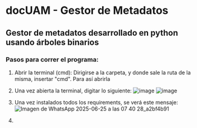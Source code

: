 # docUAM - Gestor de Metadatos

## Gestor de metadatos desarrollado en python usando árboles binarios 

### Pasos para correr el programa:
1) Abrir la terminal (cmd): Dirigirse a la carpeta, y donde sale la ruta de la misma, insertar "cmd". Para así abrirla
2) Una vez abierta la terminal, digitar lo siguiente:
![image](https://github.com/user-attachments/assets/cb3d4bb2-cfcd-4c3d-b444-38e36034b1db)
![image](https://github.com/user-attachments/assets/daeaf3e5-5d98-410c-af2d-c4dafaf6c7f7)
3) Una vez instalados todos los requirements, se verá este mensaje:
![Imagen de WhatsApp 2025-06-25 a las 07 40 28_a2bf4b91](https://github.com/user-attachments/assets/2bc1d92e-5bff-4bc6-bbc8-1f53f9d3c754)

4) 
